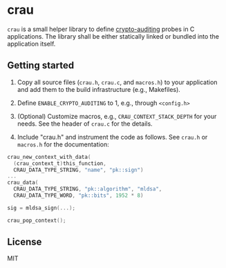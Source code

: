 # crau

`crau` is a small helper library to define
[crypto-auditing][crypto-auditing] probes in C applications. The
library shall be either statically linked or bundled into the
application itself.

## Getting started

1. Copy all source files (`crau.h`, `crau.c`, and `macros.h`) to your
   application and add them to the build infrastructure (e.g., Makefiles).

1. Define `ENABLE_CRYPTO_AUDITING` to 1, e.g., through `<config.h>`

1. (Optional) Customize macros, e.g., `CRAU_CONTEXT_STACK_DEPTH` for
   your needs. See the header of `crau.c` for the details.

1. Include "crau.h" and instrument the code as follows. See `crau.h`
   or `macros.h` for the documentation:

```c
crau_new_context_with_data(
  (crau_context_t)this_function,
  CRAU_DATA_TYPE_STRING, "name", "pk::sign")
...
crau_data(
  CRAU_DATA_TYPE_STRING, "pk::algorithm", "mldsa",
  CRAU_DATA_TYPE_WORD, "pk::bits", 1952 * 8)

sig = mldsa_sign(...);

crau_pop_context();
```

## License

MIT

[crypto-auditing]: https://github.com/latchset/crypto-auditing
